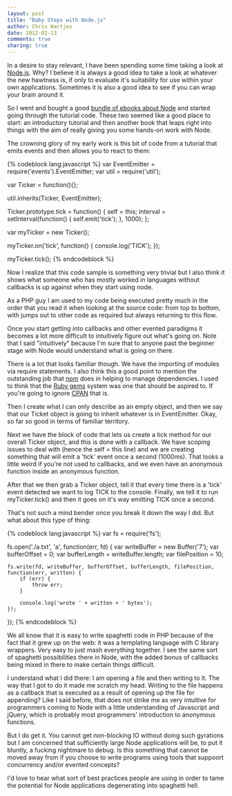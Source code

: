 ```yaml
---
layout: post
title: "Baby Steps with Node.js" 
author: Chris Hartjes
date: 2012-02-13
comments: true 
sharing: true 
---
```


In a desire to stay relevant, I have been spending some time taking a look
at [Node.js](http://nodejs.org). Why? I believe it is always a good idea
to take a look at whatever the new hawtness is, if only to evaluate it's
suitability for use within your own applications. Sometimes it is also
a good idea to see if you can wrap your brain around it.

So I went and bought a good [bundle of ebooks about Node](http://leanbundle.com/b/node/)
and started going through the tutorial code. These two seemed like a good
place to start: an introductory tutorial and then another book that leaps
right into things with the aim of really giving you some hands-on work with
Node. 

The crowning glory of my early work is this bit of code from a tutorial that
emits events and then allows you to react to them:

{% codeblock lang:javascript %}
var EventEmitter = require('events').EventEmitter;
var util = require('util');

var Ticker = function(){};

util.inherits(Ticker, EventEmitter);

Ticker.prototype.tick = function() {
    self = this;
    interval = setInterval(function() {
        self.emit('tick');
    }, 1000);
};

var myTicker = new Ticker();

myTicker.on('tick', function() {
    console.log('TICK');
});

myTicker.tick();
{% endcodeblock %}

Now I realize that this code sample is something very trivial but I also
think it shows what someone who has mostly worked in languages without
callbacks is up against when they start using node.

As a PHP guy I am used to my code being executed pretty much in the order
that you read it when looking at the source code: from top to bottom, with
jumps out to other code as required but always returning to this flow.

Once you start getting into callbacks and other evented paradigms it becomes
a lot more difficult to intuitively figure out what's going on. Note that
I said "intuitively" because I'm sure that to anyone past the beginner
stage with Node would understand what is going on there.

There is a lot that looks familiar though. We have the importing of modules
via require statements. I also think this a good point to mention the
outstanding job that [npm](http://npmjs.org/) does in helping to manage
dependencies. I used to think that the [Ruby gems](http://rubygems.org) system
was one that should be aspired to. If you're going to ignore [CPAN](http://www.cpan.org/)
that is. 

Then I create what I can only describe as an empty object, and then we
say that our Ticket object is going to inherit whatever is in EventEmitter.
Okay, so far so good in terms of familiar territory.

Next we have the block of code that lets us create a tick method for our
overall Ticker object, and this is done with a callback. We have scoping
issues to deal with (hence the self = this line) and we are creating something
that will emit a 'tick' event once a second (1000ms). That looks a little
weird if you're not used to callbacks, and we even have an anonymous function
inside an anonymous function.

After that we then grab a Ticker object, tell it that every time there is a
'tick' event detected we want to log TICK to the console. Finally, we tell
it to run myTicker.tick() and then it goes on it's way emitting TICK once a second.

That's not such a mind bender once you break it down the way I did. But what about
this type of thing:

{% codeblock lang:javascript %}
var fs = require('fs');

fs.open('./a.txt', 'a', function(err, fd) {
    var writeBuffer = new Buffer('7');
    var bufferOffset = 0;
    var bufferLength = writeBuffer.length;
    var filePosition = 10;

    fs.write(fd, writeBuffer, bufferOffset, bufferLength, filePosition, function(err, written) {
        if (err) {
            throw err;
        }

        console.log('wrote ' + written + ' bytes');
    });
});
{% endcodeblock %}

We all know that it is easy to write spaghetti code in PHP because of the fact
that it grew up on the web: it was a templating language with C library 
wrappers. Very easy to just mash everything together. I see the same sort of
spaghetti possibilities there in Node, with the added bonus of callbacks
being mixed in there to make certain things difficult.

I understand what I did there: I am opening a file and then writing to it. The
way that I got to do it made me scratch my head. Writing to the file happens
as a callback that is executed as a result of opening up the file for
appending? Like I said before, that does not strike me as very intuitive
for programmers coming to Node with a little understanding of Javascript
and jQuery, which is probably most programmers' introduction to anonymous
functions.

But I do get it. You cannot get non-blocking IO without doing such gyrations
but I am concerned that sufficiently large Node applications will be, to put
it bluntly, a fucking nightmare to debug. Is this something that cannot be
moved away from if you choose to write programs using tools that suppoort
concurrency and/or evented concepts?

I'd love to hear what sort of best practices people are using in order to
tame the potential for Node applications degenerating into spaghetti hell.
